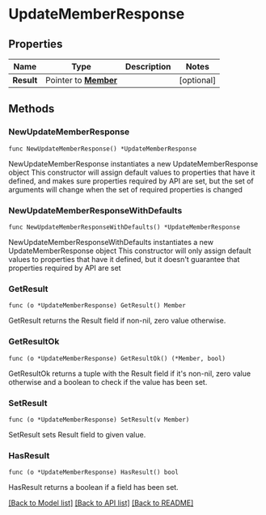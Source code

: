# UpdateMemberResponse

## Properties

Name | Type | Description | Notes
------------ | ------------- | ------------- | -------------
**Result** | Pointer to [**Member**](Member.md) |  | [optional] 

## Methods

### NewUpdateMemberResponse

`func NewUpdateMemberResponse() *UpdateMemberResponse`

NewUpdateMemberResponse instantiates a new UpdateMemberResponse object
This constructor will assign default values to properties that have it defined,
and makes sure properties required by API are set, but the set of arguments
will change when the set of required properties is changed

### NewUpdateMemberResponseWithDefaults

`func NewUpdateMemberResponseWithDefaults() *UpdateMemberResponse`

NewUpdateMemberResponseWithDefaults instantiates a new UpdateMemberResponse object
This constructor will only assign default values to properties that have it defined,
but it doesn't guarantee that properties required by API are set

### GetResult

`func (o *UpdateMemberResponse) GetResult() Member`

GetResult returns the Result field if non-nil, zero value otherwise.

### GetResultOk

`func (o *UpdateMemberResponse) GetResultOk() (*Member, bool)`

GetResultOk returns a tuple with the Result field if it's non-nil, zero value otherwise
and a boolean to check if the value has been set.

### SetResult

`func (o *UpdateMemberResponse) SetResult(v Member)`

SetResult sets Result field to given value.

### HasResult

`func (o *UpdateMemberResponse) HasResult() bool`

HasResult returns a boolean if a field has been set.


[[Back to Model list]](../README.md#documentation-for-models) [[Back to API list]](../README.md#documentation-for-api-endpoints) [[Back to README]](../README.md)


